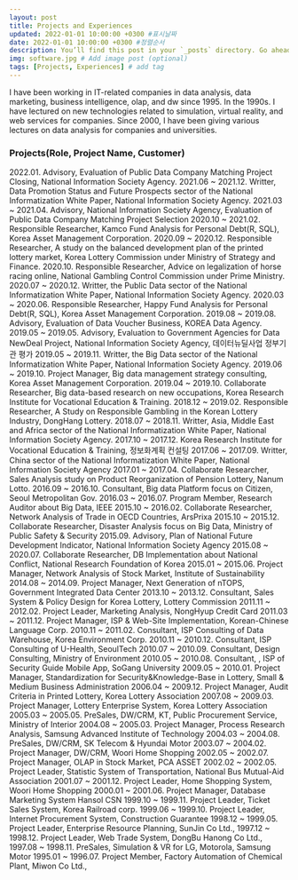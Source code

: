 ```yaml
---
layout: post
title: Projects and Experiences
updated: 2022-01-01 10:00:00 +0300 #표시날짜
date: 2022-01-01 10:00:00 +0300 #정렬순서
description: You’ll find this post in your `_posts` directory. Go ahead and edit it and re-build the site to see your changes. # Add post description (optional)
img: software.jpg # Add image post (optional)
tags: [Projects, Experiences] # add tag
---
```

I have been working in IT-related companies in data analysis, data marketing, business intelligence, olap, and dw since 1995. In the 1990s. I have lectured on new technologies related to simulation, virtual reality, and web services for companies. Since 2000, I have been giving various lectures on data analysis for companies and universities.

### Projects(Role, Project Name, Customer)
2022.01\.           Advisory, Evaluation of Public Data Company Matching Project Closing, National Information Society Agency.
2021.06 ~ 2021.12\.	Writter, Data Promotion Status and Future Prospects sector of the National Informatization White Paper, National Information Society Agency.
2021.03 ~ 2021.04\. Advisory, National Information Society Agency, Evaluation of Public Data Company Matching Project Selection
2020.10 ~ 2021.02\.	Responsible Researcher, Kamco Fund Analysis for Personal Debt(R, SQL), Korea Asset Management Corporation.
2020.09 ~ 2020.12\.	Responsible Researcher, A study on the balanced development plan of the printed lottery market, Korea Lottery Commission under  Ministry of Strategy and Finance.
2020.10\.			Responsible Researcher, Advice on legalization of horse racing online, National Gambling Control Commission under Prime Ministry.
2020.07 ~ 2020.12\.	Writter,  the Public Data sector of the National Informatization White Paper, National Information Society Agency.
2020.03 ~ 2020.06\. Responsible Researcher, Happy Fund Analysis for Personal Debt(R, SQL), Korea Asset Management Corporation.
2019.08 ~ 2019.08\. Advisory, Evaluation of Data Voucher Business, KOREA Data Agency.
2019.05 ~ 2019.05\. Advisory, Evaluation to Government Agencies for Data NewDeal Project, National Information Society Agency, 데이터뉴딜사업 정부기관 평가
2019.05 ~ 2019.11\.	Writter,  the Big Data sector of the National Informatization White Paper, National Information Society Agency.
2019.06 ~ 2019.10\.	Project Manager, Big data management strategy consulting, Korea Asset Management Corporation.
2019.04 ~ 2019.10\.	Collaborate Researcher, Big data-based research on new occupations, Korea Research Institute for Vocational Education & Training.
2018.12 ~ 2019.02\.	Responsible Researcher, A Study on Responsible Gambling in the Korean Lottery Industry, DongHang Lottery.
2018.07 ~ 2018.11\.	Writter,  Asia, Middle East and Africa sector of the National Informatization White Paper, National Information Society Agency.
2017.10 ~ 2017.12\.	Korea Research Institute for Vocational Education & Training, 정보화계획 컨설팅
2017.06 ~ 2017.09\.	Writter, China sector of the National Informatization White Paper, National Information Society Agency
2017.01 ~ 2017.04\. Collaborate Researcher, Sales Analysis study on Product Reorganization of Pension Lottery, Nanum Lotto.
2016.09 ~ 2016.10\. Consultant, Big data Platform focus on Citizen, Seoul Metropolitan Gov. 
2016.03 ~ 2016.07\. Program Member, Research Auditor about Big Data, IEEE
2015.10 ~ 2016.02\. Collaborate Researcher, Network Analysis of Trade in OECD Countries, ArsPrixa
2015.10 ~ 2015.12\. Collaborate Researcher, Disaster Analysis focus on  Big  Data,  Ministry  of  Public  Safety  & Security 
2015.09\.           Advisory, Plan of National Future Development Indicator, National Information Society Agency 
2015.08 ~ 2020.07\. Collaborate Researcher, DB Implementation about National Conflict, National Research Foundation of Korea 
2015.01 ~ 2015.06\. Project Manager, Network Analysis of Stock Market, Institute of Sustainability
2014.08 ~ 2014.09\. Project Manager, Next Generation of nTOPS, Government Integrated Data Center
2013.10 ~ 2013.12\. Consultant, Sales System & Policy Design for Korea Lottery, Lottery Commission 
2011.11 ~ 2012.02\. Project Leader, Marketing Analysis, NongHyup Credit Card
2011.03 ~ 2011.12\. Project Manager, ISP & Web-Site Implementation, Korean-Chinese Language Corp. 
2010.11 ~ 2011.02\. Consultant, ISP Consulting of Data Warehouse, Korea Environment Corp.
2010.11 ~ 2010.12\. Consultant, ISP Consulting of U-Health,  SeoulTech 
2010.07 ~ 2010.09\. Consultant, Design Consulting, Ministry of Environment
2010.05 ~ 2010.08\. Consultant, , ISP of Security Guide Mobile App, SoGang University
2009.05 ~ 2010.01\. Project Manager, Standardization for Security&Knowledge-Base in Lottery, Small & Medium Business Administration 
2006.04 ~ 2009.12\. Project Manager, Audit  Criteria  in Printed  Lottery,  Korea  Lottery  Association 
2007.08 ~ 2009.03\. Project Manager, Lottery Enterprise System, Korea Lottery Association
2005.03 ~ 2005.05\. PreSales, DW/CRM, KT, Public Procurement Service, Ministry of Interior
2004.08 ~ 2005.03\. Project Manager, Process Research Analysis, Samsung Advanced Institute of Technology 
2004.03 ~ 2004.08\. PreSales, DW/CRM, SK Telecom & Hyundai Motor
2003.07 ~ 2004.02\. Project Manager, DW/CRM, Woori Home Shopping 
2002.05 ~ 2002.07\. Project Manager, OLAP in Stock Market, PCA ASSET
2002.02 ~ 2002.05\. Project Leader, Statistic System of Transportation, National Bus Mutual-Aid Association 
2001.07 ~ 2001.12\. Project Leader, Home Shopping System, Woori Home Shopping
2000.01 ~ 2001.06\. Project Manager, Database Marketing System Hansol CSN 
1999.10 ~ 1999.11\. Project Leader, Ticket Sales System, Korea Railroad corp.
1999.06 ~ 1999.10\. Project Leader, Internet Procurement System, Construction Guarantee 
1998.12 ~ 1999.05\. Project Leader, Enterprise  Resource  Planning,  SunJin  Co Ltd., 
1997.12 ~ 1998.12\. Project Leader, Web  Trade  System,  DongBu  Hanong  Co  Ltd., 
1997.08 ~ 1998.11\. PreSales, Simulation & VR for LG, Motorola, Samsung Motor
1995.01 ~ 1996.07\. Project Member, Factory Automation of Chemical Plant, Miwon Co Ltd.,

